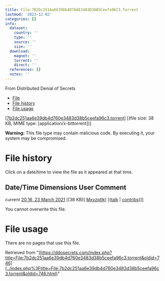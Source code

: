 ```yaml
---
title: File:7B2Dc251Aa6E39Db4D760E3483D38B5Ceefa96C3.Torrent
lastmod: '2023-12-02'
categories: []
info:
  dataset:
    country: ''
    type: ''
    source: ''
    size: ''
  download:
    magnet: ''
    torrent: ''
    direct: ''
  references: []
  notes: ''
---
```




From Distributed Denial of Secrets

- [File](./File:7b2dc251aa6e39db4d760e3483d38b5ceefa96c3.torrent.html#file)
- [File
history](./File:7b2dc251aa6e39db4d760e3483d38b5ceefa96c3.torrent.html#filehistory)
- [File
usage](./File:7b2dc251aa6e39db4d760e3483d38b5ceefa96c3.torrent.html#filelinks)

[[7b2dc251aa6e39db4d760e3483d38b5ceefa96c3.torrent](../images/c/c5/7b2dc251aa6e39db4d760e3483d38b5ceefa96c3.torrent "7b2dc251aa6e39db4d760e3483d38b5ceefa96c3.torrent")]
‎[(file size: 38 KB, MIME type:
[application/x-bittorrent])]

**Warning:** This file type may contain malicious code. By executing it,
your system may be compromised.

# File history

Click on a date/time to view the file as it appeared at that time.

Date/Time Dimensions User Comment
---
current [20:16, 23 March 2021](../images/c/c5/7b2dc251aa6e39db4d760e3483d38b5ceefa96c3.torrent) [(38 KB)] [Mxyzptlk](../index.php%3Ftitle=User:Mxyzptlk&action=edit&redlink=1.html "User:Mxyzptlk (page does not exist)")[ [([talk](../index.php%3Ftitle=User_talk:Mxyzptlk&action=edit&redlink=1.html "User talk:Mxyzptlk (page does not exist)") | [contribs](./Special:Contributions/Mxyzptlk.html "Special:Contributions/Mxyzptlk"))]]

You cannot overwrite this file.

# File usage

There are no pages that use this file.

Retrieved from
"[https://ddosecrets.com/index.php?title=File:7b2dc251aa6e39db4d760e3483d38b5ceefa96c3.torrent&oldid=746](../index.php%3Ftitle=File:7b2dc251aa6e39db4d760e3483d38b5ceefa96c3.torrent&oldid=746.html)"

